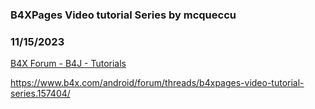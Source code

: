 ### B4XPages Video tutorial Series by mcqueccu
### 11/15/2023
[B4X Forum - B4J - Tutorials](https://www.b4x.com/android/forum/threads/157406/)

<https://www.b4x.com/android/forum/threads/b4xpages-video-tutorial-series.157404/>